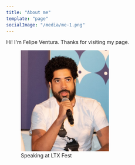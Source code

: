 ```yaml
---
title: "About me"
template: "page"
socialImage: "/media/me-1.png"
---
```


Hi! I'm Felipe Ventura. Thanks for visiting my page. 

<figure style="width: 240px">
	<img src="/media/me-1.png" alt="Felipe at LTX">
	<figcaption>Speaking at LTX Fest</figcaption>
</figure>